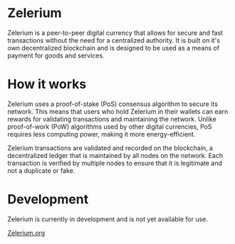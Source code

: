 # Zelerium
Zelerium is a peer-to-peer digital currency that allows for secure and fast transactions without the need for a centralized authority. It is built on it's own decentralized blockchain and is designed to be used as a means of payment for goods and services.

# How it works
Zelerium uses a proof-of-stake (PoS) consensus algorithm to secure its network. This means that users who hold Zelerium in their wallets can earn rewards for validating transactions and maintaining the network. Unlike proof-of-work (PoW) algorithms used by other digital currencies, PoS requires less computing power, making it more energy-efficient.

Zelerium transactions are validated and recorded on the blockchain, a decentralized ledger that is maintained by all nodes on the network. Each transaction is verified by multiple nodes to ensure that it is legitimate and not a duplicate or fake.

# Development
Zelerium is currently in development and is not yet available for use.

[Zelerium.org](https://zelerium.org/)
